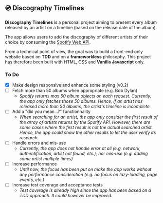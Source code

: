 ## 💿 Discography Timelines

**Discography Timelines** is a personal project aiming to
present every album released by an artist on a timeline (based on the
release date of the album).

The app allows users to add the discography of different artists of
their choice by consuming the [Spotify Web API](https://developer.spotify.com/documentation/web-api/).

From a technical point of view, the goal was to build a front-end only
website based on **TDD** and on a **frameworkless** philosophy. This project has therefore been built with HTML, CSS and **Vanilla Javascript** only.

### To Do

- [x] Make design responsive and enhance some styling (v0.2)
- [ ] Fetch more than 50 albums when appropriate (e.g. Bob Dylan)
    - *Spotify returns max 50 album objects on each request. Currently, the app only fetches those 50 albums. Hence, If an artist has released more than 50 albums, the artist's timeline is incomplete.*
- [ ] Add a "did you mean...?" functionnality
    - *When searching for an artist, the app only consider the first result of the array of artists returns by the Spotify API. However, there are some cases where the first result is not the actual searched artist. Hence, the app could show the other results to let the user verify its research.*
- [ ] Handle errors and mis-use
    - *Currently, the app does not handle error at all (e.g. network, authentification, artist not found, etc.), nor mis-use (e.g. adding same artist multiple times)*
- [ ] Increase performance
    - *Until now, the focus has been put on make the app works without any performance consideration (e.g. no focus on lazy-loading, page events, etc.)*
- [ ] Increase test coverage and acceptance tests
    - *Test coverage is already high since the app has been based on a TDD approach. It could however be improved.*
